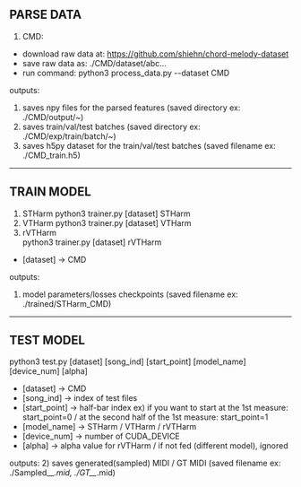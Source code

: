 ## PARSE DATA ## 

1) CMD: 
- download raw data at: https://github.com/shiehn/chord-melody-dataset
- save raw data as: ./CMD/dataset/abc...
- run command: python3 process_data.py --dataset CMD 

outputs:
1) saves npy files for the parsed features (saved directory ex: ./CMD/output/~) 
2) saves train/val/test batches (saved directory ex: ./CMD/exp/train/batch/~)
3) saves h5py dataset for the train/val/test batches (saved filename ex: ./CMD_train.h5)
---------------------------------------------------------------------------------------------
## TRAIN MODEL ## 

1) STHarm 
python3 trainer.py [dataset] STHarm
2) VTHarm 
python3 trainer.py [dataset] VTHarm
3) rVTHarm  
python3 trainer.py [dataset] rVTHarm 

* [dataset] -> CMD

outputs:
1) model parameters/losses checkpoints (saved filename ex: ./trained/STHarm_CMD)

---------------------------------------------------------------------------------------------
## TEST MODEL ## 
python3 test.py [dataset] [song_ind] [start_point] [model_name] [device_num] [alpha]

* [dataset] -> CMD 
* [song_ind] -> index of test files 
* [start_point] -> half-bar index ex) if you want to start at the 1st measure: start_point=0 / at the second half of the 1st measure: start_point=1
* [model_name] -> STHarm / VTHarm / rVTHarm 
* [device_num] -> number of CUDA_DEVICE
* [alpha] -> alpha value for rVTHarm / if not fed (different model), ignored

outputs:
2) saves generated(sampled) MIDI / GT MIDI (saved filename ex: ./Sampled__*.mid, ./GT__*.mid)
